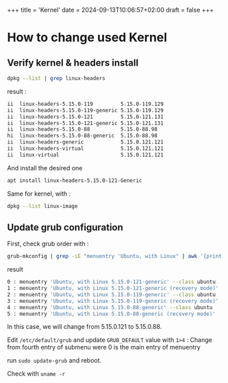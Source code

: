 +++
title = 'Kernel'
date = 2024-09-13T10:06:57+02:00
draft = false
+++

# How to change used Kernel

## Verify kernel & headers install 

```bash
dpkg --list | grep linux-headers
```

result : 
```bash
ii  linux-headers-5.15.0-119         5.15.0-119.129                          all          Header files related to Linux kernel version 5.15.0
ii  linux-headers-5.15.0-119-generic 5.15.0-119.129                          amd64        Linux kernel headers for version 5.15.0 on 64 bit x86 SMP
ii  linux-headers-5.15.0-121         5.15.0-121.131                          all          Header files related to Linux kernel version 5.15.0
ii  linux-headers-5.15.0-121-generic 5.15.0-121.131                          amd64        Linux kernel headers for version 5.15.0 on 64 bit x86 SMP
ii  linux-headers-5.15.0-88          5.15.0-88.98                            all          Header files related to Linux kernel version 5.15.0
hi  linux-headers-5.15.0-88-generic  5.15.0-88.98                            amd64        Linux kernel headers for version 5.15.0 on 64 bit x86 SMP
ii  linux-headers-generic            5.15.0.121.121                          amd64        Generic Linux kernel headers
ii  linux-headers-virtual            5.15.0.121.121                          amd64        Virtual Linux kernel headers
ii  linux-virtual                    5.15.0.121.121                          amd64        Minimal Generic Linux kernel and headers
```

And install the desired one

```bash
apt install linux-headers-5.15.0-121-Generic
```

Same for kernel, with :

```bash
dpkg --list linux-image
```

## Update grub configuration

First, check grub order with : 

```bash
grub-mkconfig | grep -iE "menuentry 'Ubuntu, with Linux" | awk '{print i++ " : "$1, $2, $3, $4, $5, $6, $7}'
```

result
```bash
0 : menuentry 'Ubuntu, with Linux 5.15.0-121-generic' --class ubuntu
1 : menuentry 'Ubuntu, with Linux 5.15.0-121-generic (recovery mode)'
2 : menuentry 'Ubuntu, with Linux 5.15.0-119-generic' --class ubuntu
3 : menuentry 'Ubuntu, with Linux 5.15.0-119-generic (recovery mode)'
4 : menuentry 'Ubuntu, with Linux 5.15.0-88-generic' --class ubuntu
5 : menuentry 'Ubuntu, with Linux 5.15.0-88-generic (recovery mode)'
```

In this case, we will change from 5.15.0.121 to 5.15.0.88. 

Edit `/etc/default/grub` and update `GRUB_DEFAULT` value with `1>4` : Change from fourth entry of submenu were 0 is the main entry of menuentry

run `sudo update-grub` and reboot.

Check with `uname -r`
